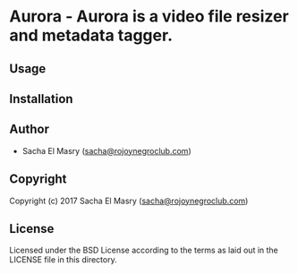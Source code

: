# Aurora - Aurora is a video file resizer and metadata tagger.

## Usage

## Installation

## Author

* Sacha El Masry (sacha@rojoynegroclub.com)

## Copyright

Copyright (c) 2017 Sacha El Masry (sacha@rojoynegroclub.com)

## License

Licensed under the BSD License according to the terms as laid out in the LICENSE
file in this directory.
